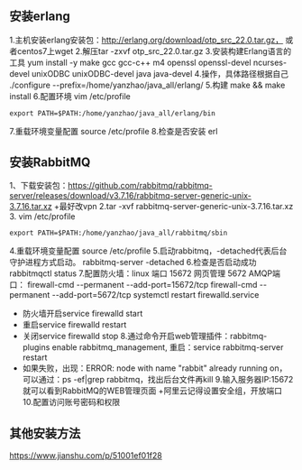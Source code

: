 # 
## 安装erlang
1.主机安装erlang安装包：http://erlang.org/download/otp_src_22.0.tar.gz，
或者centos7上wget
2.解压tar -zxvf otp_src_22.0.tar.gz
3.安装构建Erlang语言的工具
yum install -y make gcc gcc-c++ m4 openssl openssl-devel ncurses-devel unixODBC unixODBC-devel java java-devel
4.操作，具体路径根据自己
./configure --prefix=/home/yanzhao/java_all/erlang/
5.构建
make && make install
6.配置环境
vim /etc/profile
```
export PATH=$PATH:/home/yanzhao/java_all/erlang/bin
```
7.重载环境变量配置
source /etc/profile
8.检查是否安装
erl
## 安装RabbitMQ
1、下载安装包：https://github.com/rabbitmq/rabbitmq-server/releases/download/v3.7.16/rabbitmq-server-generic-unix-3.7.16.tar.xz
+最好改vpn
2.tar -xvf rabbitmq-server-generic-unix-3.7.16.tar.xz
3.
vim /etc/profile
```
export PATH=$PATH:/home/yanzhao/java_all/rabbitmq/sbin
```
4.重载环境变量配置
source /etc/profile
5.启动rabbitmq，-detached代表后台守护进程方式启动。
rabbitmq-server -detached
6.检查是否启动成功
rabbitmqctl status
7.配置防火墙：linux 端口 15672 网页管理 5672 AMQP端口：
firewall-cmd --permanent --add-port=15672/tcp
firewall-cmd --permanent --add-port=5672/tcp
systemctl restart firewalld.service
+ 防火墙开启service firewalld start
+ 重启service firewalld restart
+ 关闭service firewalld stop
8.通过命令开启web管理插件：rabbitmq-plugins enable rabbitmq_management,
重启：service rabbitmq-server restart
+ 如果失败，出现：ERROR: node with name "rabbit" already running on，可以通过：ps -ef|grep rabbitmq，找出后台文件再kill
9.输入服务器IP:15672 就可以看到RabbitMQ的WEB管理页面
+阿里云记得设置安全组，开放端口
10.配置访问账号密码和权限
## 其他安装方法
https://www.jianshu.com/p/51001ef01f28
